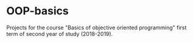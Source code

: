 # OOP-basics
Projects for the course "Basics of objective oriented programming" first term of second year of study (2018-2019).
